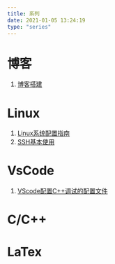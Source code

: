 ```yaml
---
title: 系列
date: 2021-01-05 13:24:19
type: "series"
---
```

# 博客
1. [博客搭建](https://foryoungyu.gitee.io/2020/12/31/%EF%BC%BB%E5%8D%9A%E5%AE%A2%EF%BC%BD%E5%8D%9A%E5%AE%A2%E6%90%AD%E5%BB%BA/)


# Linux
1. [Linux系统配置指南](https://foryoungyu.gitee.io/2020/06/20/%E3%80%90Linux%E3%80%91Linux-config/)
2. [SSH基本使用](https://foryoungyu.gitee.io/2020/12/31/%E3%80%90Linux%E3%80%91SSH%E7%9A%84%E5%9F%BA%E6%9C%AC%E7%94%A8%E6%B3%95/)

# VsCode
1. [VScode配置C++调试的配置文件](https://foryoungyu.gitee.io/2020/06/25/%E3%80%90C-C-%E3%80%91C-%E9%85%8D%E7%BD%AE%E6%96%87%E4%BB%B6/)

# C/C++


# LaTex
